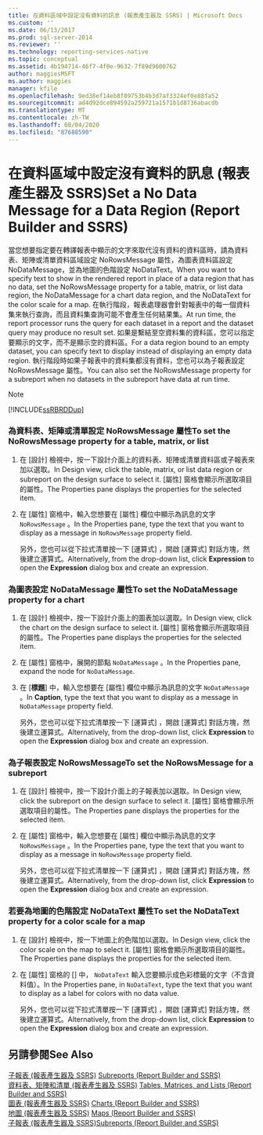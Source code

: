 ```yaml
---
title: 在資料區域中設定沒有資料的訊息 (報表產生器及 SSRS) | Microsoft Docs
ms.custom: ''
ms.date: 06/13/2017
ms.prod: sql-server-2014
ms.reviewer: ''
ms.technology: reporting-services-native
ms.topic: conceptual
ms.assetid: 4b194714-46f7-4f0e-9632-7f89d9600762
author: maggiesMSFT
ms.author: maggies
manager: kfile
ms.openlocfilehash: 9ed38ef14eb8f89753b4b3d7af3324ef0e88fa52
ms.sourcegitcommit: ad4d92dce894592a259721a1571b1d8736abacdb
ms.translationtype: MT
ms.contentlocale: zh-TW
ms.lasthandoff: 08/04/2020
ms.locfileid: "87688590"
---
```

# <a name="set-a-no-data-message-for-a-data-region-report-builder-and-ssrs"></a><span data-ttu-id="cd591-102">在資料區域中設定沒有資料的訊息 (報表產生器及 SSRS)</span><span class="sxs-lookup"><span data-stu-id="cd591-102">Set a No Data Message for a Data Region (Report Builder and SSRS)</span></span>
  <span data-ttu-id="cd591-103">當您想要指定要在轉譯報表中顯示的文字來取代沒有資料的資料區時，請為資料表、矩陣或清單資料區域設定 NoRowsMessage 屬性，為圖表資料區設定 NoDataMessage，並為地圖的色階設定 NoDataText。</span><span class="sxs-lookup"><span data-stu-id="cd591-103">When you want to specify text to show in the rendered report in place of a data region that has no data, set the NoRowsMessage property for a table, matrix, or list data region, the NoDataMessage for a chart data region, and the NoDataText for the color scale for a map.</span></span> <span data-ttu-id="cd591-104">在執行階段，報表處理器會針對報表中的每一個資料集來執行查詢，而且資料集查詢可能不會產生任何結果集。</span><span class="sxs-lookup"><span data-stu-id="cd591-104">At run time, the report processor runs the query for each dataset in a report and the dataset query may produce no result set.</span></span> <span data-ttu-id="cd591-105">如果是繫結至空資料集的資料區，您可以指定要顯示的文字，而不是顯示空的資料區。</span><span class="sxs-lookup"><span data-stu-id="cd591-105">For a data region bound to an empty dataset, you can specify text to display instead of displaying an empty data region.</span></span> <span data-ttu-id="cd591-106">執行階段時如果子報表中的資料集都沒有資料，您也可以為子報表設定 NoRowsMessage 屬性。</span><span class="sxs-lookup"><span data-stu-id="cd591-106">You can also set the NoRowsMessage property for a subreport when no datasets in the subreport have data at run time.</span></span>  
  
> [!NOTE]  
>  [!INCLUDE[ssRBRDDup](../../includes/ssrbrddup-md.md)]  
  
### <a name="to-set-the-norowsmessage-property-for-a-table-matrix-or-list"></a><span data-ttu-id="cd591-107">為資料表、矩陣或清單設定 NoRowsMessage 屬性</span><span class="sxs-lookup"><span data-stu-id="cd591-107">To set the NoRowsMessage property for a table, matrix, or list</span></span>  
  
1.  <span data-ttu-id="cd591-108">在 [設計] 檢視中，按一下設計介面上的資料表、矩陣或清單資料區或子報表來加以選取。</span><span class="sxs-lookup"><span data-stu-id="cd591-108">In Design view, click the table, matrix, or list data region or subreport on the design surface to select it.</span></span> <span data-ttu-id="cd591-109">[屬性] 窗格會顯示所選取項目的屬性。</span><span class="sxs-lookup"><span data-stu-id="cd591-109">The Properties pane displays the properties for the selected item.</span></span>  
  
2.  <span data-ttu-id="cd591-110">在 [屬性] 窗格中，輸入您想要在 [屬性] 欄位中顯示為訊息的文字 `NoRowsMessage` 。</span><span class="sxs-lookup"><span data-stu-id="cd591-110">In the Properties pane, type the text that you want to display as a message in `NoRowsMessage` property field.</span></span>  
  
     <span data-ttu-id="cd591-111">另外，您也可以從下拉式清單按一下 [運算式]  ，開啟 [運算式]  對話方塊，然後建立運算式。</span><span class="sxs-lookup"><span data-stu-id="cd591-111">Alternatively, from the drop-down list, click **Expression** to open the **Expression** dialog box and create an expression.</span></span>  
  
### <a name="to-set-the-nodatamessage-property-for-a-chart"></a><span data-ttu-id="cd591-112">為圖表設定 NoDataMessage 屬性</span><span class="sxs-lookup"><span data-stu-id="cd591-112">To set the NoDataMessage property for a chart</span></span>  
  
1.  <span data-ttu-id="cd591-113">在 [設計] 檢視中，按一下設計介面上的圖表加以選取。</span><span class="sxs-lookup"><span data-stu-id="cd591-113">In Design view, click the chart on the design surface to select it.</span></span> <span data-ttu-id="cd591-114">[屬性] 窗格會顯示所選取項目的屬性。</span><span class="sxs-lookup"><span data-stu-id="cd591-114">The Properties pane displays the properties for the selected item.</span></span>  
  
2.  <span data-ttu-id="cd591-115">在 [屬性] 窗格中，展開的節點 `NoDataMessage` 。</span><span class="sxs-lookup"><span data-stu-id="cd591-115">In the Properties pane, expand the node for `NoDataMessage`.</span></span>  
  
3.  <span data-ttu-id="cd591-116">在 [**標題**] 中，輸入您想要在 [屬性] 欄位中顯示為訊息的文字 `NoDataMessage` 。</span><span class="sxs-lookup"><span data-stu-id="cd591-116">In **Caption**, type the text that you want to display as a message in `NoDataMessage` property field.</span></span>  
  
     <span data-ttu-id="cd591-117">另外，您也可以從下拉式清單按一下 [運算式]  ，開啟 [運算式]  對話方塊，然後建立運算式。</span><span class="sxs-lookup"><span data-stu-id="cd591-117">Alternatively, from the drop-down list, click **Expression** to open the **Expression** dialog box and create an expression.</span></span>  
  
### <a name="to-set-the-norowsmessage-for-a-subreport"></a><span data-ttu-id="cd591-118">為子報表設定 NoRowsMessage</span><span class="sxs-lookup"><span data-stu-id="cd591-118">To set the NoRowsMessage for a subreport</span></span>  
  
1.  <span data-ttu-id="cd591-119">在 [設計] 檢視中，按一下設計介面上的子報表加以選取。</span><span class="sxs-lookup"><span data-stu-id="cd591-119">In Design view, click the subreport on the design surface to select it.</span></span> <span data-ttu-id="cd591-120">[屬性] 窗格會顯示所選取項目的屬性。</span><span class="sxs-lookup"><span data-stu-id="cd591-120">The Properties pane displays the properties for the selected item.</span></span>  
  
2.  <span data-ttu-id="cd591-121">在 [屬性] 窗格中，輸入您想要在 [屬性] 欄位中顯示為訊息的文字 `NoRowsMessage` 。</span><span class="sxs-lookup"><span data-stu-id="cd591-121">In the Properties pane, type the text that you want to display as a message in `NoRowsMessage` property field.</span></span>  
  
     <span data-ttu-id="cd591-122">另外，您也可以從下拉式清單按一下 [運算式]  ，開啟 [運算式]  對話方塊，然後建立運算式。</span><span class="sxs-lookup"><span data-stu-id="cd591-122">Alternatively, from the drop-down list, click **Expression** to open the **Expression** dialog box and create an expression.</span></span>  
  
### <a name="to-set-the-nodatatext-property-for-a-color-scale-for-a-map"></a><span data-ttu-id="cd591-123">若要為地圖的色階設定 NoDataText 屬性</span><span class="sxs-lookup"><span data-stu-id="cd591-123">To set the NoDataText property for a color scale for a map</span></span>  
  
1.  <span data-ttu-id="cd591-124">在 [設計] 檢視中，按一下地圖上的色階加以選取。</span><span class="sxs-lookup"><span data-stu-id="cd591-124">In Design view, click the color scale on the map to select it.</span></span> <span data-ttu-id="cd591-125">[屬性] 窗格會顯示所選取項目的屬性。</span><span class="sxs-lookup"><span data-stu-id="cd591-125">The Properties pane displays the properties for the selected item.</span></span>  
  
2.  <span data-ttu-id="cd591-126">在 [屬性] 窗格的 [] 中， `NoDataText` 輸入您要顯示成色彩標籤的文字（不含資料值）。</span><span class="sxs-lookup"><span data-stu-id="cd591-126">In the Properties pane, in `NoDataText`, type the text that you want to display as a label for colors with no data value.</span></span>  
  
     <span data-ttu-id="cd591-127">另外，您也可以從下拉式清單按一下 [運算式]  ，開啟 [運算式]  對話方塊，然後建立運算式。</span><span class="sxs-lookup"><span data-stu-id="cd591-127">Alternatively, from the drop-down list, click **Expression** to open the **Expression** dialog box and create an expression.</span></span>  
  
## <a name="see-also"></a><span data-ttu-id="cd591-128">另請參閱</span><span class="sxs-lookup"><span data-stu-id="cd591-128">See Also</span></span>  
 <span data-ttu-id="cd591-129">[子報表 &#40;報表產生器及 SSRS&#41;](../report-design/subreports-report-builder-and-ssrs.md) </span><span class="sxs-lookup"><span data-stu-id="cd591-129">[Subreports &#40;Report Builder and SSRS&#41;](../report-design/subreports-report-builder-and-ssrs.md) </span></span>  
 <span data-ttu-id="cd591-130">[資料表、矩陣和清單 &#40;報表產生器及 SSRS&#41;](../report-design/create-invoices-and-forms-with-lists-report-builder-and-ssrs.md) </span><span class="sxs-lookup"><span data-stu-id="cd591-130">[Tables, Matrices, and Lists &#40;Report Builder and SSRS&#41;](../report-design/create-invoices-and-forms-with-lists-report-builder-and-ssrs.md) </span></span>  
 <span data-ttu-id="cd591-131">[圖表 &#40;報表產生器及 SSRS&#41;](../report-design/charts-report-builder-and-ssrs.md) </span><span class="sxs-lookup"><span data-stu-id="cd591-131">[Charts &#40;Report Builder and SSRS&#41;](../report-design/charts-report-builder-and-ssrs.md) </span></span>  
 <span data-ttu-id="cd591-132">[地圖 &#40;報表產生器及 SSRS&#41;](../report-design/maps-report-builder-and-ssrs.md) </span><span class="sxs-lookup"><span data-stu-id="cd591-132">[Maps &#40;Report Builder and SSRS&#41;](../report-design/maps-report-builder-and-ssrs.md) </span></span>  
 [<span data-ttu-id="cd591-133">子報表 &#40;報表產生器及 SSRS&#41;</span><span class="sxs-lookup"><span data-stu-id="cd591-133">Subreports &#40;Report Builder and SSRS&#41;</span></span>](../report-design/subreports-report-builder-and-ssrs.md)  
  
  
